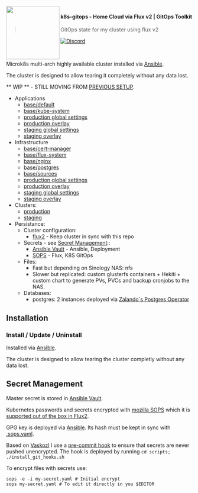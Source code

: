 <img src="https://camo.githubusercontent.com/bd0df216af51c1525f14e62155608e448562cb4033554e001a0ac2009e545aec/68747470733a2f2f726173706265726e657465732e6769746875622e696f2f696d672f6c6f676f2e737667" align="left" width="144px" height="144px"/>

#### k8s-gitops - Home Cloud via Flux v2 | GitOps Toolkit
> GitOps state for my cluster using flux v2

[![Discord](https://img.shields.io/badge/discord-chat-7289DA.svg?maxAge=60&style=flat-square)](https://discord.gg/DNCynrJ)

<br />

Microk8s multi-arch highly available cluster installed via [Ansible](ansible/README.md).

The cluster is designed to allow tearing it completely without any data lost.

** WIP ** - STILL MOVING FROM [PREVIOUS SETUP](https://github.com/angelnu/k8s-gitops/issues/5).

* Applications
  * [base/default](apps/base/default)
  * [base/kube-system](apps/base/kube-system)
  * [production global settings](clusters/production/apps.yaml)
  * [production overlay](apps/production)
  * [staging global settings](clusters/staging/apps.yaml)
  * [staging overlay](apps/staging)
* Infrastructure
  * [base/cert-manager](infrastructure/base/cert-manager)
  * [base/flux-system](infrastructure/base/flux-system)
  * [base/nginx](infrastructure/base/nginx)
  * [base/postgres](infrastructure/base/postgres)
  * [base/sources](infrastructure/base/sources)
  * [production global settings](clusters/production/infrastructure.yaml)
  * [production overlay](infrastructure/production)
  * [staging global settings](clusters/staging/infrastructure.yaml)
  * [staging overlay](infrastructure/staging)
* Clusters:
  * [production](clusters/production)
  * [staging](clusters/staging)
* Persistance:
  * Cluster configuration:
    * [flux2](https://github.com/fluxcd/flux2) - Keep cluster in sync with this repo
  * Secrets - see [Secret Management](##-Secret-Management)::
    - [Ansible Vault](ansible) - Ansible, Deployment
    - [SOPS](##-Secret-Management) - Flux, K8S GitOps
  * Files:
    * Fast but depending on Sinology NAS: nfs
    * Slower but replicated: custom glusterfs containers + Hekiti + custom chart to generate PVs, PVCs and backup cronjobs to the NAS.
  * Databases:
    * postgres: 2 instances deployed via [Zalando´s Postgres Operator](https://github.com/zalando/postgres-operator)


## Installation

### Install / Update / Uninstall

Installed via [Ansible](ansible/README.md).

The cluster is designed to allow tearing the cluster completly without any data lost. 

## Secret Management

Master secret is stored in [Ansible Vault](ansible/README.md).

Kubernetes passwords and secrets encrypted with [mozilla SOPS](https://github.com/mozilla/sops) which it is [supported out of the box in Flux2](https://toolkit.fluxcd.io/guides/mozilla-sops/).

GPG key is deployed via [Ansible](ansible/README.md). Its hash must be kept in sync with [.sops.yaml](.sops.yaml).

Based on [Vaskozl](https://github.com/Vaskozl/home-infra) I use a [pre-commit hook](scripts/find-unencrypted-secrets.sh) to ensure that secrets are never pushed unencrypted. The hook is deployed by running `cd scripts; ./install_git_hooks.sh`

To encrypt files with secrets use:

```
sops -e -i my-secret.yaml # Initial encrypt
sops my-secret.yaml # To edit it directly in you $EDITOR
```